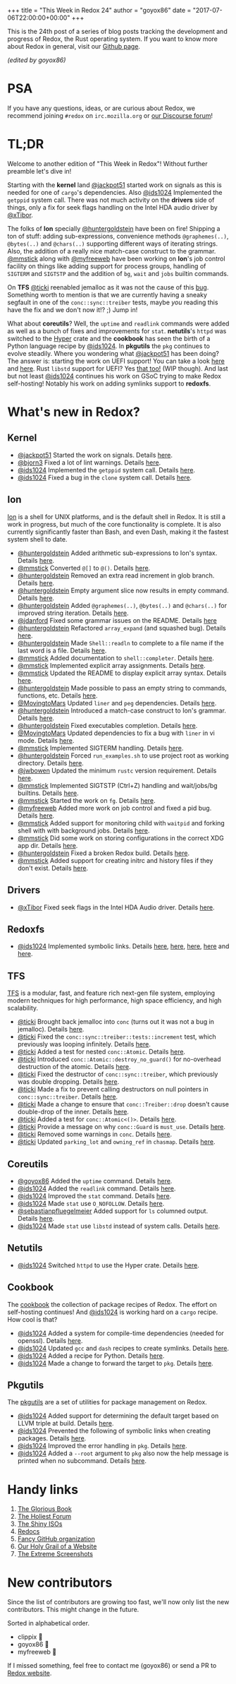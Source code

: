+++
title = "This Week in Redox 24"
author = "goyox86"
date = "2017-07-06T22:00:00+00:00"
+++

This is the 24th post of a series of blog posts tracking the development and progress of Redox, the Rust operating system. If you want to know more about Redox in general, visit our [Github page](https://github.com/redox-os/redox).

*(edited by goyox86)*

# PSA
If you have any questions, ideas, or are curious about Redox, we recommend joining `#redox` on `irc.mozilla.org` or [our Discourse forum](https://discourse.redox-os.org/)!

# TL;DR

Welcome to another edition of "This Week in Redox"! Without further preamble let's dive in!

Starting with the **kernel** land [@jackpot51](https://github.com/jackpot51) started work on signals as this is needed for one of `cargo`'s dependencies. Also  [@ids1024](https://github.com/ids1024) Implemented the `getppid` system call. There was not much activity on the **drivers** side of things, only a fix for seek flags handling on the Intel HDA audio driver by [@xTibor](https://github.com/xTibor).

The folks of **Ion** specially [@huntergoldstein](https://github.com/huntergoldstein) have been on fire! Shipping a ton of stuff: adding sub-expressions, convenience methods `@graphemes(..)`, `@bytes(..)` and `@chars(..)` supporting different ways of iterating strings. Also, the addition of a really nice match-case construct to the grammar. [@mmstick](https://github.com/mmstick) along with [@myfreeweb](https://github.com/myfreeweb) have been working on **Ion**'s job control facility on things like adding support for process groups, handling of `SIGTERM` and `SIGTSTP` and the addition of `bg`, `wait` and `jobs` builtin commands.

On **TFS**  [@ticki](https://github.com/ticki) reenabled jemalloc as it was not the cause of this [bug](https://github.com/redox-os/tfs/issues/53). Something worth to mention is that we are currently having a sneaky segfault in one of the `conc::sync::treiber` tests, maybe *you* reading this have the fix and we don't now it!? ;) Jump in!

What about **coreutils**? Well, the `uptime` and `readlink` commands were added as well as a bunch of fixes and improvements for `stat`. **netutils**'s `httpd` was switched to the [Hyper](https://github.com/hyperium/hyper) crate and the **cookbook** has seen the birth of a Python language recipe by [@ids1024](https://github.com/ids1024). In **pkgutils** the `pkg` continues to evolve steadily. Where you wondering what [@jackpot51](https://github.com/jackpot51) has been doing? The answer is: starting the work on UEFI support! You can take a look [here](https://github.com/redox-os/uefi) and [here](https://github.com/redox-os/uefi_alloc). Rust `libstd` support for UEFI? Yes [that too!](https://github.com/system76/rust/tree/efi) (WIP though). And last but not least [@ids1024](https://github.com/ids1024) continues his work on GSoC trying to make Redox self-hosting! Notably his work on adding symlinks support to **redoxfs**.

# What's new in Redox?

## Kernel

- [@jackpot51](https://github.com/jackpot51) Started the work on signals. Details [here](https://github.com/redox-os/kernel/commit/0e8e1b5c4ef9d174458dd9a0d3d27cd113d10c4a).
- [@bjorn3](https://github.com/bjorn3) Fixed a lot of lint warnings. Details [here](https://github.com/redox-os/kernel/pull/19).
- [@ids1024](https://github.com/ids1024) Implemented the `getppid` system call. Details [here](https://github.com/redox-os/kernel/pull/26).
- [@ids1024](https://github.com/ids1024) Fixed a bug in the `clone` system call. Details [here](https://github.com/redox-os/kernel/pull/27).

## Ion

[Ion](https://github.com/redox-os/ion) is a shell for UNIX platforms, and is the default shell in Redox. It is still a work in progress, but much of the core functionality is complete. It is also currently significantly faster than Bash, and even Dash, making it the fastest system shell to date.

- [@huntergoldstein](https://github.com/huntergoldstein) Added arithmetic sub-expressions to Ion's syntax. Details [here](https://github.com/redox-os/ion/pull/327).
- [@mmstick](https://github.com/mmstick) Converted `@[]` to `@()`. Details [here](https://github.com/redox-os/ion/commit/94e5e8e9236e2aadb4f8065ccec4f84ef1d7bce2).
- [@huntergoldstein](https://github.com/huntergoldstein) Removed an extra read increment in glob branch. Details [here](https://github.com/redox-os/ion/pull/334).
- [@huntergoldstein](https://github.com/huntergoldstein) Empty argument slice now results in empty command. Details [here](https://github.com/redox-os/ion/pull/335).
- [@huntergoldstein](https://github.com/huntergoldstein) Added `@graphemes(..)`, `@bytes(..)` and `@chars(..)` for improved string iteration. Details [here](https://github.com/redox-os/ion/pull/338).
- [@jdanford](https://github.com/jdanford) Fixed some grammar issues on the README. Details [here](https://github.com/redox-os/ion/pull/340)
- [@huntergoldstein](https://github.com/huntergoldstein) Refactored `array_expand` (and squashed bug). Details [here](https://github.com/redox-os/ion/pull/341).
- [@huntergoldstein](https://github.com/huntergoldstein) Made `Shell::readln` to complete to a file name if the last word is a file. Details [here](https://github.com/redox-os/ion/pull/342).
- [@mmstick](https://github.com/mmstick) Added documentation to `shell::completer`. Details [here](https://github.com/redox-os/ion/commit/fa37ae6e2ec7fc6038d12068461101b3025c3590).
- [@mmstick](https://github.com/mmstick) Implemented explicit array assignments. Details [here](https://github.com/redox-os/ion/commit/b7a931173c91cd13909592d1c9a701d77d24da9c).
- [@mmstick](https://github.com/mmstick) Updated the README to display explicit array syntax. Details [here](https://github.com/redox-os/ion/commit/f51448bb96b8aedc70564d472f8f09b24452d4d3).
- [@huntergoldstein](https://github.com/huntergoldstein) Made possible to pass an empty string to commands, functions, etc. Details [here](https://github.com/redox-os/ion/pull/346).
- [@MovingtoMars](https://github.com/MovingtoMars) Updated `liner` and `peg` dependencies. Details [here](https://github.com/redox-os/ion/pull/349).
- [@huntergoldstein](https://github.com/huntergoldstein) Introduced a match-case construct to Ion's grammar. Details [here](https://github.com/redox-os/ion/pull/351).
- [@huntergoldstein](https://github.com/huntergoldstein) Fixed executables completion. Details [here](https://github.com/redox-os/ion/pull/353).
- [@MovingtoMars](https://github.com/MovingtoMars) Updated dependencies to fix a bug with `liner` in vi mode. Details [here](https://github.com/redox-os/ion/pull/355).
- [@mmstick](https://github.com/mmstick) Implemented SIGTERM handling. Details [here](https://github.com/redox-os/ion/commit/c32cd6d7f7a1f679d43a7d7277a5b20265ca7d96).
- [@huntergoldstein](https://github.com/huntergoldstein) Forced `run_examples.sh` to use project root as working directory. Details [here](https://github.com/redox-os/ion/pull/357).
- [@jwbowen](https://github.com/jwbowen) Updated the minimum `rustc` version requirement. Details [here](https://github.com/redox-os/ion/pull/360).
- [@mmstick](https://github.com/mmstick) Implemented SIGTSTP (Ctrl+Z) handling and wait/jobs/bg builtins. Details [here](https://github.com/redox-os/ion/commit/d9506aa6c8a7851981547736161a168ccf0ad69b).
- [@mmstick](https://github.com/mmstick) Started the work on `fg`. Details [here](https://github.com/redox-os/ion/commit/c38bf3598e8037e8268024d36c049433ce47886a).
- [@myfreeweb](https://github.com/myfreeweb) Added more work on job control and fixed a pid bug. Details [here](https://github.com/redox-os/ion/pull/362).
- [@mmstick](https://github.com/mmstick) Added support for monitoring child with `waitpid` and forking shell with with background jobs. Details [here](https://github.com/redox-os/ion/commit/4bae77d2df58dbf58cbedc9b33f5197851635bcb).
- [@mmstick](https://github.com/mmstick) Did some work on storing configurations in the correct XDG app dir. Details [here](https://github.com/redox-os/ion/pull/362).
- [@huntergoldstein](https://github.com/huntergoldstein) Fixed a broken Redox build. Details [here](https://github.com/redox-os/ion/pull/365).
- [@mmstick](https://github.com/mmstick) Added support for creating initrc and history files if they don't exist. Details [here](https://github.com/redox-os/ion/commit/8e0b1e37a585168b04bfae29bdecfd8e95e1db16).

## Drivers

- [@xTibor](https://github.com/xTibor) Fixed seek flags in the Intel HDA Audio driver. Details [here](https://github.com/redox-os/drivers/pull/17).

## Redoxfs

- [@ids1024](https://github.com/ids1024) Implemented symbolic links. Details [here](https://github.com/redox-os/redoxfs/pull/18), [here](https://github.com/redox-os/redoxfs/pull/19), [here](https://github.com/redox-os/redoxfs/pull/20), [here](https://github.com/redox-os/redoxfs/pull/21) and [here](https://github.com/redox-os/redoxfs/pull/22).

## TFS

[TFS](https://github.com/redox-os/tfs) is a modular, fast, and feature rich next-gen file system, employing modern techniques for high performance, high space efficiency, and high scalability.

- [@ticki](https://github.com/ticki) Brought back jemalloc into `conc` (turns out it was not a bug in jemalloc). Details [here](https://github.com/redox-os/tfs/commit/c78bceef2b7f3223a4cab1fa63c797bd0ec6b4eb).
- [@ticki](https://github.com/ticki) Fixed the `conc::sync::treiber::tests::increment` test, which previously was looping infinitely. Details [here](https://github.com/redox-os/tfs/commit/473e4ab2c607a1340769fa35777f05cb0dd23c38).
- [@ticki](https://github.com/ticki) Added a test for nested `conc::Atomic`. Details [here](https://github.com/redox-os/tfs/commit/cb4518cdff948c22163b9e1bfdf72c4be66cd2e4).
- [@ticki](https://github.com/ticki) Introduced `conc::Atomic::destroy_no_guard()` for no-overhead destruction of the atomic. Details [here](https://github.com/redox-os/tfs/commit/65c120216c155808962a0336ac75671663d66269).
- [@ticki](https://github.com/ticki) Fixed the destructor of `conc::sync::treiber`, which previously was double dropping. Details [here](https://github.com/redox-os/tfs/commit/921303f83451dca1954447dcdf50f6aff81e812b).
- [@ticki](https://github.com/ticki) Made a fix to prevent calling destructors on null pointers in `conc::sync::treiber`. Details [here](https://github.com/redox-os/tfs/commit/6bd5bd5614effaa4016394d24ad2881aab8d4e51).
- [@ticki](https://github.com/ticki) Made a change to ensure that `conc::Treiber::drop` doesn't cause double-drop of the inner. Details [here](https://github.com/redox-os/tfs/commit/0b15e8bdfcda359501763d77eb0eb76d32f30a3b).
- [@ticki](https://github.com/ticki) Added a test for `conc::Atomic<()>`. Details [here](https://github.com/redox-os/tfs/commit/cc587063ee5fbcd67f42996da026a1f373ccd0ff).
- [@ticki](https://github.com/ticki) Provide a message on why `conc::Guard` is `must_use`. Details [here](https://github.com/redox-os/tfs/commit/18b5179a537d6215a26312547d3e9594fb114c8e).
- [@ticki](https://github.com/ticki) Removed some warnings in `conc`. Details [here](https://github.com/redox-os/tfs/commit/077911f12e1141ef5b80fb502258a90e89ac2c42).
- [@ticki](https://github.com/ticki) Updated `parking_lot` and `owning_ref` in `chasmap`. Details [here](https://github.com/redox-os/tfs/commit/b09a9a07b53364b8ce9139d3c645223cf67308e3).

## Coreutils

- [@goyox86](https://github.com/goyox86) Added the `uptime` command. Details [here](https://github.com/redox-os/coreutils/pull/155).
- [@ids1024](https://github.com/ids1024) Added the `readlink` command. Details [here](https://github.com/redox-os/coreutils/pull/156).
- [@ids1024](https://github.com/ids1024) Improved the `stat` command. Details [here](https://github.com/redox-os/coreutils/pull/157).
- [@ids1024](https://github.com/ids1024) Made `stat` use `O_NOFOLLOW`. Details [here](https://github.com/redox-os/coreutils/pull/158).
- [@sebastianpfluegelmeier](https://github.com/sebastianpfluegelmeier) Added support for `ls` columned output. Details [here](https://github.com/redox-os/coreutils/pull/159).
- [@ids1024](https://github.com/ids1024) Made `stat` use `libstd` instead of system calls. Details [here](https://github.com/redox-os/coreutils/pull/160).

## Netutils

- [@ids1024](https://github.com/ids1024) Switched `httpd` to use the Hyper crate. Details
[here](https://github.com/redox-os/netutils/pull/23).

## Cookbook

The [cookbook](https://github.com/redox-os/cookbook) the collection of package recipes of Redox. The effort on self-hosting continues! And [@ids1024](https://github.com/ids1024) is working hard on a `cargo` recipe. How cool is that?

- [@ids1024](https://github.com/ids1024) Added a system for compile-time dependencies (needed for openssl). Details [here](https://github.com/redox-os/cookbook/pull/39).
- [@ids1024](https://github.com/ids1024) Updated `gcc` and `dash` recipes to create symlinks. Details [here](https://github.com/redox-os/cookbook/pull/36).
- [@ids1024](https://github.com/ids1024) Added a recipe for Python. Details [here](https://github.com/redox-os/cookbook/pull/37).
- [@ids1024](https://github.com/ids1024) Made a change to forward the target to `pkg`. Details [here](https://github.com/redox-os/cookbook/pull/35).

## Pkgutils

The [pkgutils](https://github.com/redox-os/cookbook) are a set of utilities for package management on Redox.

- [@ids1024](https://github.com/ids1024) Added support for determining the default target based on LLVM triple at build. Details [here](https://github.com/redox-os/pkgutils/pull/15).
- [@ids1024](https://github.com/ids1024) Prevented the following of symbolic links when creating packages. Details [here](https://github.com/redox-os/pkgutils/pull/16).
- [@ids1024](https://github.com/ids1024) Improved the error handling in `pkg`. Details [here](https://github.com/redox-os/pkgutils/pull/17).
- [@ids1024](https://github.com/ids1024) Added a `--root` argument to `pkg` also now the help message is printed when no subcommand. Details [here](https://github.com/redox-os/pkgutils/pull/18).

# Handy links

1. [The Glorious Book](https://doc.redox-os.org/book/)
2. [The Holiest Forum](https://discourse.redox-os.org/)
3. [The Shiny ISOs](https://github.com/redox-os/redox/releases)
4. [Redocs](http://www.redox-os.org/docs/)
5. [Fancy GitHub organization](https://github.com/redox-os)
6. [Our Holy Grail of a Website](http://www.redox-os.org/)
7. [The Extreme Screenshots](http://www.redox-os.org/screens/)

# New contributors

Since the list of contributors are growing too fast, we'll now only list the new contributors. This might change in the future.

Sorted in alphabetical order.

-  clippix 🎂
- goyox86 🎂
- myfreeweb 🎂

If I missed something, feel free to contact me (goyox86) or send a PR to [Redox website](https://github.com/redox-os/website).
